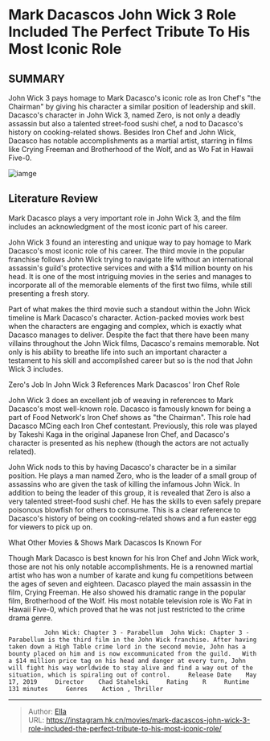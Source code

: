 # Mark Dacascos  John Wick 3 Role Included The Perfect Tribute To His Most Iconic Role


## SUMMARY 



  John Wick 3 pays homage to Mark Dacasco&#39;s iconic role as Iron Chef&#39;s &#34;the Chairman&#34; by giving his character a similar position of leadership and skill.   Dacasco&#39;s character in John Wick 3, named Zero, is not only a deadly assassin but also a talented street-food sushi chef, a nod to Dacasco&#39;s history on cooking-related shows.   Besides Iron Chef and John Wick, Dacasco has notable accomplishments as a martial artist, starring in films like Crying Freeman and Brotherhood of the Wolf, and as Wo Fat in Hawaii Five-0.  

![iamge](https://static1.srcdn.com/wordpress/wp-content/uploads/2024/01/john-wick-3-mark-dacscos-iron-chef-tribute.jpg)

## Literature Review

Mark Dacasco plays a very important role in John Wick 3, and the film includes an acknowledgment of the most iconic part of his career. 




John Wick 3 found an interesting and unique way to pay homage to Mark Dacasco&#39;s most iconic role of his career. The third movie in the popular franchise follows John Wick trying to navigate life without an international assassin&#39;s guild&#39;s protective services and with a $14 million bounty on his head. It is one of the most intriguing movies in the series and manages to incorporate all of the memorable elements of the first two films, while still presenting a fresh story.




Part of what makes the third movie such a standout within the John Wick timeline is Mark Dacasco&#39;s character. Action-packed movies work best when the characters are engaging and complex, which is exactly what Dacasco manages to deliver. Despite the fact that there have been many villains throughout the John Wick films, Dacasco&#39;s remains memorable. Not only is his ability to breathe life into such an important character a testament to his skill and accomplished career but so is the nod that John Wick 3 includes.


 Zero&#39;s Job In John Wick 3 References Mark Dacascos&#39; Iron Chef Role 
          

John Wick 3 does an excellent job of weaving in references to Mark Dacasco&#39;s most well-known role. Dacasco is famously known for being a part of Food Network&#39;s Iron Chef shows as &#34;the Chairman&#34;. This role had Dacasco MCing each Iron Chef contestant. Previously, this role was played by Takeshi Kaga in the original Japanese Iron Chef, and Dacasco&#39;s character is presented as his nephew (though the actors are not actually related).




John Wick nods to this by having Dacasco&#39;s character be in a similar position. He plays a man named Zero, who is the leader of a small group of assassins who are given the task of killing the infamous John Wick. In addition to being the leader of this group, it is revealed that Zero is also a very talented street-food sushi chef. He has the skills to even safely prepare poisonous blowfish for others to consume. This is a clear reference to Dacasco&#39;s history of being on cooking-related shows and a fun easter egg for viewers to pick up on.



 What Other Movies &amp; Shows Mark Dacascos Is Known For 
          

Though Mark Dacasco is best known for his Iron Chef and John Wick work, those are not his only notable accomplishments. He is a renowned martial artist who has won a number of karate and kung fu competitions between the ages of seven and eighteen. Dacasco played the main assassin in the film, Crying Freeman. He also showed his dramatic range in the popular film, Brotherhood of the Wolf. His most notable television role is Wo Fat in Hawaii Five-0, which proved that he was not just restricted to the crime drama genre.




              John Wick: Chapter 3 - Parabellum  John Wick: Chapter 3 - Parabellum is the third film in the John Wick franchise. After having taken down a High Table crime lord in the second movie, John has a bounty placed on him and is now excommunicated from the guild.   With a $14 million price tag on his head and danger at every turn, John will fight his way worldwide to stay alive and find a way out of the situation, which is spiraling out of control.     Release Date    May 17, 2019     Director    Chad Stahelski     Rating    R     Runtime    131 minutes     Genres    Action , Thriller      


---

> Author: [Ella](https://instagram.hk.cn/)  
> URL: https://instagram.hk.cn/movies/mark-dacascos-john-wick-3-role-included-the-perfect-tribute-to-his-most-iconic-role/  

